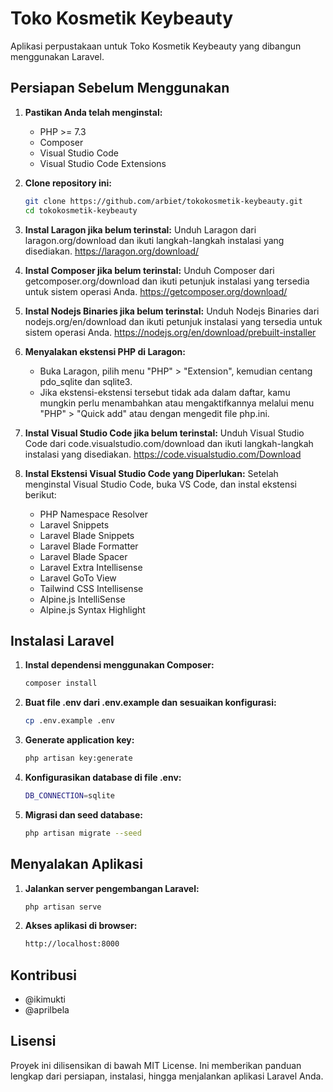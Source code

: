 # Toko Kosmetik Keybeauty

Aplikasi perpustakaan untuk Toko Kosmetik Keybeauty yang dibangun menggunakan Laravel.

## Persiapan Sebelum Menggunakan

1. **Pastikan Anda telah menginstal:**
   - PHP >= 7.3
   - Composer
   - Visual Studio Code
   - Visual Studio Code Extensions

2. **Clone repository ini:**
   ```bash
   git clone https://github.com/arbiet/tokokosmetik-keybeauty.git
   cd tokokosmetik-keybeauty
   ```

3. **Instal Laragon jika belum terinstal:**
    Unduh Laragon dari laragon.org/download dan ikuti langkah-langkah instalasi yang disediakan. https://laragon.org/download/

4. **Instal Composer jika belum terinstal:**
    Unduh Composer dari getcomposer.org/download dan ikuti petunjuk instalasi yang tersedia untuk sistem operasi Anda.
    https://getcomposer.org/download/

5. **Instal Nodejs Binaries jika belum terinstal:**
    Unduh Nodejs Binaries dari nodejs.org/en/download dan ikuti petunjuk instalasi yang tersedia untuk sistem operasi Anda.
    https://nodejs.org/en/download/prebuilt-installer

6. **Menyalakan ekstensi PHP di Laragon:**
    - Buka Laragon, pilih menu "PHP" > "Extension", kemudian centang pdo_sqlite dan sqlite3.
    - Jika ekstensi-ekstensi tersebut tidak ada dalam daftar, kamu mungkin perlu menambahkan atau mengaktifkannya melalui menu "PHP" > "Quick add" atau dengan mengedit file php.ini.

7. **Instal Visual Studio Code jika belum terinstal:**
    Unduh Visual Studio Code dari code.visualstudio.com/download dan ikuti langkah-langkah instalasi yang disediakan. https://code.visualstudio.com/Download

8. **Instal Ekstensi Visual Studio Code yang Diperlukan:**
    Setelah menginstal Visual Studio Code, buka VS Code, dan instal ekstensi berikut:
    - PHP Namespace Resolver
    - Laravel Snippets
    - Laravel Blade Snippets
    - Laravel Blade Formatter
    - Laravel Blade Spacer
    - Laravel Extra Intellisense
    - Laravel GoTo View
    - Tailwind CSS Intellisense
    - Alpine.js IntelliSense
    - Alpine.js Syntax Highlight

## Instalasi Laravel

1. **Instal dependensi menggunakan Composer:**
    ```bash
    composer install
    ```

2. **Buat file .env dari .env.example dan sesuaikan konfigurasi:**
    ```bash
    cp .env.example .env
    ```

3. **Generate application key:**
    ```bash
    php artisan key:generate
    ```

4. **Konfigurasikan database di file .env:**
    ```bash
    DB_CONNECTION=sqlite
    ```

5. **Migrasi dan seed database:**
    ```bash
    php artisan migrate --seed
    ```

## Menyalakan Aplikasi
1. **Jalankan server pengembangan Laravel:**
    ```bash
    php artisan serve
    ```

2. **Akses aplikasi di browser:**
    ```bash
    http://localhost:8000
    ```

## Kontribusi
- @ikimukti
- @aprilbela

## Lisensi
Proyek ini dilisensikan di bawah MIT License. Ini memberikan panduan lengkap dari persiapan, instalasi, hingga menjalankan aplikasi Laravel Anda.


